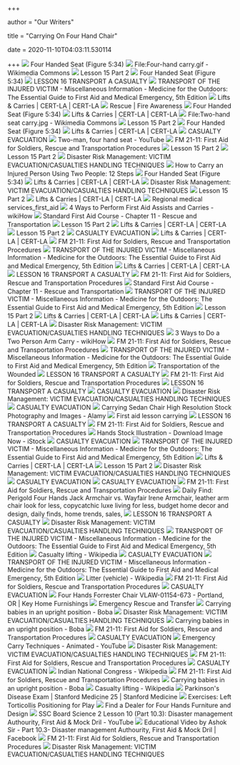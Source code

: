 +++
        
author = "Our Writers"
        
title = "Carrying On Four Hand Chair"
        
date = 2020-11-10T04:03:11.530114
        
+++
[ ![](http://www.nzdl.org/gsdl/collect/aedl/archives/HASH01df.dir/p048b.gif)](http://www.nzdl.org/gsdl/collect/aedl/archives/HASH01df.dir/p048b.gif) Four Handed Seat (Figure 5:34)
[ ![](https://upload.wikimedia.org/wikipedia/commons/0/0b/Four-hand_carry.gif)](https://upload.wikimedia.org/wikipedia/commons/0/0b/Four-hand_carry.gif) File:Four-hand carry.gif - Wikimedia Commons
[ ![](http://www.medtrng.com/cls/Image196.gif)](http://www.medtrng.com/cls/Image196.gif) Lesson 15 Part 2
[ ![](http://www.nzdl.org/gsdl/collect/aedl/archives/HASH01df.dir/p048a.gif)](http://www.nzdl.org/gsdl/collect/aedl/archives/HASH01df.dir/p048a.gif) Four Handed Seat (Figure 5:34)
[ ![](http://www.medtrng.com/cls2000a/fig16-19.gif)](http://www.medtrng.com/cls2000a/fig16-19.gif) LESSON 16 TRANSPORT A CASUALTY
[ ![](https://doctorlib.info/medical/medicine-outdoors/medicine-outdoors.files/image239.jpg)](https://doctorlib.info/medical/medicine-outdoors/medicine-outdoors.files/image239.jpg) TRANSPORT OF THE INJURED VICTIM - Miscellaneous Information - Medicine for  the Outdoors: The Essential Guide to First Aid and Medical Emergency, 5th  Edition
[ ![](https://www.cert-la.com/wp-content/uploads/2016/01/Chair-Carry.png)](https://www.cert-la.com/wp-content/uploads/2016/01/Chair-Carry.png) Lifts & Carries | CERT-LA | CERT-LA
[ ![](https://1070fire.files.wordpress.com/2014/07/2-2.png?w=620)](https://1070fire.files.wordpress.com/2014/07/2-2.png?w=620) Rescue | Fire Awareness
[ ![](http://www.nzdl.org/gsdl/collect/aedl/archives/HASH01df.dir/p049.gif)](http://www.nzdl.org/gsdl/collect/aedl/archives/HASH01df.dir/p049.gif) Four Handed Seat (Figure 5:34)
[ ![](https://www.cert-la.com/wp-content/uploads/2016/01/4-Handed-Seat-2.png)](https://www.cert-la.com/wp-content/uploads/2016/01/4-Handed-Seat-2.png) Lifts & Carries | CERT-LA | CERT-LA
[ ![](https://upload.wikimedia.org/wikipedia/commons/1/18/Two-hand_seat_carry.jpg)](https://upload.wikimedia.org/wikipedia/commons/1/18/Two-hand_seat_carry.jpg) File:Two-hand seat carry.jpg - Wikimedia Commons
[ ![](http://www.medtrng.com/cls/Image191.gif)](http://www.medtrng.com/cls/Image191.gif) Lesson 15 Part 2
[ ![](http://www.nzdl.org/gsdl/collect/aedl/archives/HASH01df.dir/p046b.gif)](http://www.nzdl.org/gsdl/collect/aedl/archives/HASH01df.dir/p046b.gif) Four Handed Seat (Figure 5:34)
[ ![](https://www.cert-la.com/wp-content/uploads/2016/01/Firefighter-Carry.png)](https://www.cert-la.com/wp-content/uploads/2016/01/Firefighter-Carry.png) Lifts & Carries | CERT-LA | CERT-LA
[ ![](x-raw-image:///9366e13ce5dc257e6f46806f429bd8119e96392b92a7365eb2051df1aa804ca7)](x-raw-image:///9366e13ce5dc257e6f46806f429bd8119e96392b92a7365eb2051df1aa804ca7) CASUALTY EVACUATION
[ ![](https://i.ytimg.com/vi/4UBIxtyoxok/hqdefault.jpg)](https://i.ytimg.com/vi/4UBIxtyoxok/hqdefault.jpg) Two-man, four hand seat - YouTube
[ ![](https://brooksidepress.org/Products/OperationalMedicine/DATA/operationalmed/Manuals/1stAidforSoldiers/21110190.gif)](https://brooksidepress.org/Products/OperationalMedicine/DATA/operationalmed/Manuals/1stAidforSoldiers/21110190.gif) FM 21-11: First Aid for Soldiers, Rescue and Transportation Procedures
[ ![](http://www.medtrng.com/cls/Image194.gif)](http://www.medtrng.com/cls/Image194.gif) Lesson 15 Part 2
[ ![](http://www.medtrng.com/cls/Image195.gif)](http://www.medtrng.com/cls/Image195.gif) Lesson 15 Part 2
[ ![](http://1.bp.blogspot.com/_FLYyH0TVJCY/SbLlUdADzEI/AAAAAAAAAJ8/1SiOc97_ZzM/s200/Two+Handed+Seat.JPG)](http://1.bp.blogspot.com/_FLYyH0TVJCY/SbLlUdADzEI/AAAAAAAAAJ8/1SiOc97_ZzM/s200/Two+Handed+Seat.JPG) Disaster Risk Management: VICTIM EVACUATION/CASUALTIES HANDLING TECHNIQUES
[ ![](https://www.wikihow.com/images/thumb/b/b7/Carry-an-Injured-Person-Using-Two-People-Step-12-Version-3.jpg/v4-460px-Carry-an-Injured-Person-Using-Two-People-Step-12-Version-3.jpg.webp)](https://www.wikihow.com/images/thumb/b/b7/Carry-an-Injured-Person-Using-Two-People-Step-12-Version-3.jpg/v4-460px-Carry-an-Injured-Person-Using-Two-People-Step-12-Version-3.jpg.webp) How to Carry an Injured Person Using Two People: 12 Steps
[ ![](http://www.nzdl.org/gsdl/collect/aedl/archives/HASH01df.dir/p047.gif)](http://www.nzdl.org/gsdl/collect/aedl/archives/HASH01df.dir/p047.gif) Four Handed Seat (Figure 5:34)
[ ![](https://www.cert-la.com/wp-content/uploads/2016/01/2-Handed-Seat.png)](https://www.cert-la.com/wp-content/uploads/2016/01/2-Handed-Seat.png) Lifts & Carries | CERT-LA | CERT-LA
[ ![](http://4.bp.blogspot.com/_FLYyH0TVJCY/SbLkSirV3iI/AAAAAAAAAJ0/KdPRIEyUQcU/s200/Four+Handed+Seat.JPG)](http://4.bp.blogspot.com/_FLYyH0TVJCY/SbLkSirV3iI/AAAAAAAAAJ0/KdPRIEyUQcU/s200/Four+Handed+Seat.JPG) Disaster Risk Management: VICTIM EVACUATION/CASUALTIES HANDLING TECHNIQUES
[ ![](http://www.medtrng.com/cls/Image204.gif)](http://www.medtrng.com/cls/Image204.gif) Lesson 15 Part 2
[ ![](https://www.cert-la.com/wp-content/uploads/2016/01/4-Handed-Seat-1.png)](https://www.cert-la.com/wp-content/uploads/2016/01/4-Handed-Seat-1.png) Lifts & Carries | CERT-LA | CERT-LA
[ ![](https://image.slidesharecdn.com/regionalmedicalservicesfirstaid-111113201748-phpapp02/95/regional-medical-servicesfirstaid-56-728.jpg?cb=1321218151)](https://image.slidesharecdn.com/regionalmedicalservicesfirstaid-111113201748-phpapp02/95/regional-medical-servicesfirstaid-56-728.jpg?cb=1321218151) Regional medical services_first_aid
[ ![](https://www.wikihow.com/images/thumb/1/1d/Perform-First-Aid-Assists-and-Carries-Step-14-Version-3.jpg/v4-460px-Perform-First-Aid-Assists-and-Carries-Step-14-Version-3.jpg)](https://www.wikihow.com/images/thumb/1/1d/Perform-First-Aid-Assists-and-Carries-Step-14-Version-3.jpg/v4-460px-Perform-First-Aid-Assists-and-Carries-Step-14-Version-3.jpg) 4 Ways to Perform First Aid Assists and Carries - wikiHow
[ ![](http://www.operationalmedicine.org/Library/Manuals/Standard%201st%20Aid/fig11_22.gif)](http://www.operationalmedicine.org/Library/Manuals/Standard%201st%20Aid/fig11_22.gif) Standard First Aid Course - Chapter 11 - Rescue and Transportation
[ ![](http://www.medtrng.com/cls/Image190.gif)](http://www.medtrng.com/cls/Image190.gif) Lesson 15 Part 2
[ ![](https://www.cert-la.com/wp-content/uploads/2016/01/Shoulder-Pull.png)](https://www.cert-la.com/wp-content/uploads/2016/01/Shoulder-Pull.png) Lifts & Carries | CERT-LA | CERT-LA
[ ![](http://www.medtrng.com/cls/Image193.gif)](http://www.medtrng.com/cls/Image193.gif) Lesson 15 Part 2
[ ![](x-raw-image:///3989296026bb51af12ea99d1505a5086612bb2870e7c393ad0193f8772879afb)](x-raw-image:///3989296026bb51af12ea99d1505a5086612bb2870e7c393ad0193f8772879afb) CASUALTY EVACUATION
[ ![](https://www.cert-la.com/wp-content/uploads/2016/01/3-Person-Carry-1.png)](https://www.cert-la.com/wp-content/uploads/2016/01/3-Person-Carry-1.png) Lifts & Carries | CERT-LA | CERT-LA
[ ![](https://brooksidepress.org/Products/OperationalMedicine/DATA/operationalmed/Manuals/1stAidforSoldiers/21110175.gif)](https://brooksidepress.org/Products/OperationalMedicine/DATA/operationalmed/Manuals/1stAidforSoldiers/21110175.gif) FM 21-11: First Aid for Soldiers, Rescue and Transportation Procedures
[ ![](https://doctorlib.info/medical/medicine-outdoors/medicine-outdoors.files/image240.jpg)](https://doctorlib.info/medical/medicine-outdoors/medicine-outdoors.files/image240.jpg) TRANSPORT OF THE INJURED VICTIM - Miscellaneous Information - Medicine for  the Outdoors: The Essential Guide to First Aid and Medical Emergency, 5th  Edition
[ ![](https://www.cert-la.com/wp-content/uploads/2016/01/Human-Crutch.png)](https://www.cert-la.com/wp-content/uploads/2016/01/Human-Crutch.png) Lifts & Carries | CERT-LA | CERT-LA
[ ![](http://www.medtrng.com/cls2000a/fig16-3.gif)](http://www.medtrng.com/cls2000a/fig16-3.gif) LESSON 16 TRANSPORT A CASUALTY
[ ![](https://brooksidepress.org/Products/OperationalMedicine/DATA/operationalmed/Manuals/1stAidforSoldiers/21110189.gif)](https://brooksidepress.org/Products/OperationalMedicine/DATA/operationalmed/Manuals/1stAidforSoldiers/21110189.gif) FM 21-11: First Aid for Soldiers, Rescue and Transportation Procedures
[ ![](http://www.operationalmedicine.org/Library/Manuals/Standard%201st%20Aid/fig11_15.gif)](http://www.operationalmedicine.org/Library/Manuals/Standard%201st%20Aid/fig11_15.gif) Standard First Aid Course - Chapter 11 - Rescue and Transportation
[ ![](https://doctorlib.info/medical/medicine-outdoors/medicine-outdoors.files/image237.jpg)](https://doctorlib.info/medical/medicine-outdoors/medicine-outdoors.files/image237.jpg) TRANSPORT OF THE INJURED VICTIM - Miscellaneous Information - Medicine for  the Outdoors: The Essential Guide to First Aid and Medical Emergency, 5th  Edition
[ ![](http://www.medtrng.com/cls/Image189.gif)](http://www.medtrng.com/cls/Image189.gif) Lesson 15 Part 2
[ ![](https://www.cert-la.com/wp-content/uploads/2016/01/1-Person-Lift.png)](https://www.cert-la.com/wp-content/uploads/2016/01/1-Person-Lift.png) Lifts & Carries | CERT-LA | CERT-LA
[ ![](https://www.cert-la.com/wp-content/uploads/2016/01/Improvised-Stretcher.png)](https://www.cert-la.com/wp-content/uploads/2016/01/Improvised-Stretcher.png) Lifts & Carries | CERT-LA | CERT-LA
[ ![](http://3.bp.blogspot.com/_FLYyH0TVJCY/SbLmT8qPJII/AAAAAAAAAKE/6fbFy6dUYhg/s200/Blanket+Drag.JPG)](http://3.bp.blogspot.com/_FLYyH0TVJCY/SbLmT8qPJII/AAAAAAAAAKE/6fbFy6dUYhg/s200/Blanket+Drag.JPG) Disaster Risk Management: VICTIM EVACUATION/CASUALTIES HANDLING TECHNIQUES
[ ![](https://www.wikihow.com/images/thumb/7/73/Do-a-Two-Person-Arm-Carry-Step-8.jpg/v4-460px-Do-a-Two-Person-Arm-Carry-Step-8.jpg.webp)](https://www.wikihow.com/images/thumb/7/73/Do-a-Two-Person-Arm-Carry-Step-8.jpg/v4-460px-Do-a-Two-Person-Arm-Carry-Step-8.jpg.webp) 3 Ways to Do a Two Person Arm Carry - wikiHow
[ ![](https://brooksidepress.org/Products/OperationalMedicine/DATA/operationalmed/Manuals/1stAidforSoldiers/21110176.gif)](https://brooksidepress.org/Products/OperationalMedicine/DATA/operationalmed/Manuals/1stAidforSoldiers/21110176.gif) FM 21-11: First Aid for Soldiers, Rescue and Transportation Procedures
[ ![](https://doctorlib.info/medical/medicine-outdoors/medicine-outdoors.files/image241.jpg)](https://doctorlib.info/medical/medicine-outdoors/medicine-outdoors.files/image241.jpg) TRANSPORT OF THE INJURED VICTIM - Miscellaneous Information - Medicine for  the Outdoors: The Essential Guide to First Aid and Medical Emergency, 5th  Edition
[ ![](https://civilwarhome.com/images/fig437claspinghands.jpg)](https://civilwarhome.com/images/fig437claspinghands.jpg) Transportation of the Wounded
[ ![](http://www.medtrng.com/cls2000a/fig16-4.gif)](http://www.medtrng.com/cls2000a/fig16-4.gif) LESSON 16 TRANSPORT A CASUALTY
[ ![](https://brooksidepress.org/Products/OperationalMedicine/DATA/operationalmed/Manuals/1stAidforSoldiers/21110174.gif)](https://brooksidepress.org/Products/OperationalMedicine/DATA/operationalmed/Manuals/1stAidforSoldiers/21110174.gif) FM 21-11: First Aid for Soldiers, Rescue and Transportation Procedures
[ ![](http://www.medtrng.com/cls2000a/fig16-16.gif)](http://www.medtrng.com/cls2000a/fig16-16.gif) LESSON 16 TRANSPORT A CASUALTY
[ ![](x-raw-image:///4615062f6304170a980ac41b49d299c2e8ad006f4b1db31fc9f839e94f43d27b)](x-raw-image:///4615062f6304170a980ac41b49d299c2e8ad006f4b1db31fc9f839e94f43d27b) CASUALTY EVACUATION
[ ![](http://2.bp.blogspot.com/_FLYyH0TVJCY/SbLs7EmZzrI/AAAAAAAAAKs/AMR5yyAbMT8/s200/Two+persons+carry+by+Arms+%26+Legs.JPG)](http://2.bp.blogspot.com/_FLYyH0TVJCY/SbLs7EmZzrI/AAAAAAAAAKs/AMR5yyAbMT8/s200/Two+persons+carry+by+Arms+%26+Legs.JPG) Disaster Risk Management: VICTIM EVACUATION/CASUALTIES HANDLING TECHNIQUES
[ ![](x-raw-image:///63ea241d21d9ad25a0b07b5e670713c5db77caa8c34d91215701cb88ae5439ec)](x-raw-image:///63ea241d21d9ad25a0b07b5e670713c5db77caa8c34d91215701cb88ae5439ec) CASUALTY EVACUATION
[ ![](https://c8.alamy.com/comp/MG4CEY/cartoon-of-ruler-or-nobleman-sitting-in-sedan-chair-carried-by-two-servants-MG4CEY.jpg)](https://c8.alamy.com/comp/MG4CEY/cartoon-of-ruler-or-nobleman-sitting-in-sedan-chair-carried-by-two-servants-MG4CEY.jpg) Carrying Sedan Chair High Resolution Stock Photography and Images - Alamy
[ ![](https://image.slidesharecdn.com/firstaidlesson-carrying-130104040044-phpapp02/95/first-aid-lesson-carrying-16-638.jpg?cb=1357272103)](https://image.slidesharecdn.com/firstaidlesson-carrying-130104040044-phpapp02/95/first-aid-lesson-carrying-16-638.jpg?cb=1357272103) First aid lesson carrying
[ ![](http://www.medtrng.com/cls2000a/fig16-18.gif)](http://www.medtrng.com/cls2000a/fig16-18.gif) LESSON 16 TRANSPORT A CASUALTY
[ ![](https://brooksidepress.org/Products/OperationalMedicine/DATA/operationalmed/Manuals/1stAidforSoldiers/21110173.gif)](https://brooksidepress.org/Products/OperationalMedicine/DATA/operationalmed/Manuals/1stAidforSoldiers/21110173.gif) FM 21-11: First Aid for Soldiers, Rescue and Transportation Procedures
[ ![](https://media.istockphoto.com/illustrations/hands-illustration-id471232233)](https://media.istockphoto.com/illustrations/hands-illustration-id471232233) Hands Stock Illustration - Download Image Now - iStock
[ ![](x-raw-image:///bf99790d6821a54eebe62626117873f4f43f1d4767be1a94c643b1e924254035)](x-raw-image:///bf99790d6821a54eebe62626117873f4f43f1d4767be1a94c643b1e924254035) CASUALTY EVACUATION
[ ![](https://doctorlib.info/medical/medicine-outdoors/medicine-outdoors.files/image238.jpg)](https://doctorlib.info/medical/medicine-outdoors/medicine-outdoors.files/image238.jpg) TRANSPORT OF THE INJURED VICTIM - Miscellaneous Information - Medicine for  the Outdoors: The Essential Guide to First Aid and Medical Emergency, 5th  Edition
[ ![](https://www.cert-la.com/wp-content/uploads/2016/01/Hammock-Carry_2.png)](https://www.cert-la.com/wp-content/uploads/2016/01/Hammock-Carry_2.png) Lifts & Carries | CERT-LA | CERT-LA
[ ![](http://www.medtrng.com/cls/Image192.gif)](http://www.medtrng.com/cls/Image192.gif) Lesson 15 Part 2
[ ![](http://1.bp.blogspot.com/_FLYyH0TVJCY/SbLzGSf38UI/AAAAAAAAALU/BgCl4cxqg1c/s200/Tied+-+Hands+Crawl.JPG)](http://1.bp.blogspot.com/_FLYyH0TVJCY/SbLzGSf38UI/AAAAAAAAALU/BgCl4cxqg1c/s200/Tied+-+Hands+Crawl.JPG) Disaster Risk Management: VICTIM EVACUATION/CASUALTIES HANDLING TECHNIQUES
[ ![](x-raw-image:///af32d60b9c733427f5b8d807114f0d48dd75b0e2fba209aeddf83f4d1f1114d9)](x-raw-image:///af32d60b9c733427f5b8d807114f0d48dd75b0e2fba209aeddf83f4d1f1114d9) CASUALTY EVACUATION
[ ![](x-raw-image:///2c246ebea8664bf45783abb5156f13ae8ae2fff3e547c45c6fbbddb6f418e31d)](x-raw-image:///2c246ebea8664bf45783abb5156f13ae8ae2fff3e547c45c6fbbddb6f418e31d) CASUALTY EVACUATION
[ ![](https://brooksidepress.org/Products/OperationalMedicine/DATA/operationalmed/Manuals/1stAidforSoldiers/21110179.gif)](https://brooksidepress.org/Products/OperationalMedicine/DATA/operationalmed/Manuals/1stAidforSoldiers/21110179.gif) FM 21-11: First Aid for Soldiers, Rescue and Transportation Procedures
[ ![](https://www.copycatchic.com/wp-content/uploads/2020/05/perigold-four-hands-jack-armchair-copycatchic-look-for-less.png)](https://www.copycatchic.com/wp-content/uploads/2020/05/perigold-four-hands-jack-armchair-copycatchic-look-for-less.png) Daily Find: Perigold Four Hands Jack Armchair vs. Wayfair Irene Armchair,  leather arm chair look for less, copycatchic luxe living for less, budget  home decor and design, daily finds, home trends, sales,
[ ![](http://www.medtrng.com/cls2000a/fig16-9.gif)](http://www.medtrng.com/cls2000a/fig16-9.gif) LESSON 16 TRANSPORT A CASUALTY
[ ![](http://3.bp.blogspot.com/_FLYyH0TVJCY/SbLx0uGo7AI/AAAAAAAAALM/s108YDXChPk/s200/One+person+Arm+Carry.JPG)](http://3.bp.blogspot.com/_FLYyH0TVJCY/SbLx0uGo7AI/AAAAAAAAALM/s108YDXChPk/s200/One+person+Arm+Carry.JPG) Disaster Risk Management: VICTIM EVACUATION/CASUALTIES HANDLING TECHNIQUES
[ ![](https://doctorlib.info/medical/medicine-outdoors/medicine-outdoors.files/image236.jpg)](https://doctorlib.info/medical/medicine-outdoors/medicine-outdoors.files/image236.jpg) TRANSPORT OF THE INJURED VICTIM - Miscellaneous Information - Medicine for  the Outdoors: The Essential Guide to First Aid and Medical Emergency, 5th  Edition
[ ![](https://upload.wikimedia.org/wikipedia/commons/thumb/3/3c/Relevage_portoir_souple.png/300px-Relevage_portoir_souple.png)](https://upload.wikimedia.org/wikipedia/commons/thumb/3/3c/Relevage_portoir_souple.png/300px-Relevage_portoir_souple.png) Casualty lifting - Wikipedia
[ ![](x-raw-image:///a0147412c883feea6d2699df9dc9ef227f28e8110b55b56ac9ea9aa3546d9238)](x-raw-image:///a0147412c883feea6d2699df9dc9ef227f28e8110b55b56ac9ea9aa3546d9238) CASUALTY EVACUATION
[ ![](https://doctorlib.info/medical/medicine-outdoors/medicine-outdoors.files/image242.jpg)](https://doctorlib.info/medical/medicine-outdoors/medicine-outdoors.files/image242.jpg) TRANSPORT OF THE INJURED VICTIM - Miscellaneous Information - Medicine for  the Outdoors: The Essential Guide to First Aid and Medical Emergency, 5th  Edition
[ ![](https://upload.wikimedia.org/wikipedia/commons/1/12/Gama2_crop.jpg)](https://upload.wikimedia.org/wikipedia/commons/1/12/Gama2_crop.jpg) Litter (vehicle) - Wikipedia
[ ![](https://brooksidepress.org/Products/OperationalMedicine/DATA/operationalmed/Manuals/1stAidforSoldiers/21110184.gif)](https://brooksidepress.org/Products/OperationalMedicine/DATA/operationalmed/Manuals/1stAidforSoldiers/21110184.gif) FM 21-11: First Aid for Soldiers, Rescue and Transportation Procedures
[ ![](x-raw-image:///dfa132041f57927b811c8e3c0e76aa7a976e72e080624ca5c692c74adac0bb3f)](x-raw-image:///dfa132041f57927b811c8e3c0e76aa7a976e72e080624ca5c692c74adac0bb3f) CASUALTY EVACUATION
[ ![](https://images2.imgix.net/p4dbimg/p20304/images/four-hands-forrester-chair-lawson-vlaw-01154-673_7.jpg?trim=color&trimcolor=FFFFFF&trimtol=5&w=1024&h=768&fm=pjpg&auto=format)](https://images2.imgix.net/p4dbimg/p20304/images/four-hands-forrester-chair-lawson-vlaw-01154-673_7.jpg?trim=color&trimcolor=FFFFFF&trimtol=5&w=1024&h=768&fm=pjpg&auto=format) Four Hands Forrester Chair VLAW-01154-673 - Portland, OR | Key Home  Furnishings
[ ![](https://image.slidesharecdn.com/emergencyrescueandtransfer-140304060647-phpapp01/95/emergency-rescue-and-transfer-9-638.jpg?cb=1393913331)](https://image.slidesharecdn.com/emergencyrescueandtransfer-140304060647-phpapp01/95/emergency-rescue-and-transfer-9-638.jpg?cb=1393913331) Emergency Rescue and Transfer
[ ![](https://i.shgcdn.com/f41e409e-f9e4-4057-94ac-fd001da0fbd4/-/format/auto/-/preview/3000x3000/-/quality/lighter/)](https://i.shgcdn.com/f41e409e-f9e4-4057-94ac-fd001da0fbd4/-/format/auto/-/preview/3000x3000/-/quality/lighter/) Carrying babies in an upright position - Boba
[ ![](http://1.bp.blogspot.com/_FLYyH0TVJCY/SbLwcWdnY7I/AAAAAAAAALE/8xDtXCTJJxQ/s200/One+person+Pack-Strap+Carry.JPG)](http://1.bp.blogspot.com/_FLYyH0TVJCY/SbLwcWdnY7I/AAAAAAAAALE/8xDtXCTJJxQ/s200/One+person+Pack-Strap+Carry.JPG) Disaster Risk Management: VICTIM EVACUATION/CASUALTIES HANDLING TECHNIQUES
[ ![](https://i.shgcdn.com/9e392c8d-40e2-4602-89ec-28aba9a3a394/-/format/auto/-/preview/3000x3000/-/quality/lighter/)](https://i.shgcdn.com/9e392c8d-40e2-4602-89ec-28aba9a3a394/-/format/auto/-/preview/3000x3000/-/quality/lighter/) Carrying babies in an upright position - Boba
[ ![](https://brooksidepress.org/Products/OperationalMedicine/DATA/operationalmed/Manuals/1stAidforSoldiers/21110195.gif)](https://brooksidepress.org/Products/OperationalMedicine/DATA/operationalmed/Manuals/1stAidforSoldiers/21110195.gif) FM 21-11: First Aid for Soldiers, Rescue and Transportation Procedures
[ ![](x-raw-image:///0738b65a872eb603f68e186bc3c82390fa9e215e725a93b139bca762a88c47fc)](x-raw-image:///0738b65a872eb603f68e186bc3c82390fa9e215e725a93b139bca762a88c47fc) CASUALTY EVACUATION
[ ![](https://i.ytimg.com/vi/U0yDJ0udMkg/maxresdefault.jpg)](https://i.ytimg.com/vi/U0yDJ0udMkg/maxresdefault.jpg) Emergency Carry Techniques - Animated - YouTube
[ ![](http://3.bp.blogspot.com/_FLYyH0TVJCY/SbLqcGviJhI/AAAAAAAAAKc/T5xcGABPNdA/s200/Chair+Carry.JPG)](http://3.bp.blogspot.com/_FLYyH0TVJCY/SbLqcGviJhI/AAAAAAAAAKc/T5xcGABPNdA/s200/Chair+Carry.JPG) Disaster Risk Management: VICTIM EVACUATION/CASUALTIES HANDLING TECHNIQUES
[ ![](https://brooksidepress.org/Products/OperationalMedicine/DATA/operationalmed/Manuals/1stAidforSoldiers/21110177.gif)](https://brooksidepress.org/Products/OperationalMedicine/DATA/operationalmed/Manuals/1stAidforSoldiers/21110177.gif) FM 21-11: First Aid for Soldiers, Rescue and Transportation Procedures
[ ![](x-raw-image:///4df1f4e751a0a8591bac3e2d6d5ec0bd02a211b8b9c03e52dfd93c9a42e21fa5)](x-raw-image:///4df1f4e751a0a8591bac3e2d6d5ec0bd02a211b8b9c03e52dfd93c9a42e21fa5) CASUALTY EVACUATION
[ ![](https://upload.wikimedia.org/wikipedia/commons/thumb/d/d7/Hand_INC.svg/1200px-Hand_INC.svg.png)](https://upload.wikimedia.org/wikipedia/commons/thumb/d/d7/Hand_INC.svg/1200px-Hand_INC.svg.png) Indian National Congress - Wikipedia
[ ![](https://brooksidepress.org/Products/OperationalMedicine/DATA/operationalmed/Manuals/1stAidforSoldiers/21110183.gif)](https://brooksidepress.org/Products/OperationalMedicine/DATA/operationalmed/Manuals/1stAidforSoldiers/21110183.gif) FM 21-11: First Aid for Soldiers, Rescue and Transportation Procedures
[ ![](https://i.shgcdn.com/93bb26e9-dd87-4a4f-835f-321770805474/-/format/auto/-/preview/3000x3000/-/quality/lighter/)](https://i.shgcdn.com/93bb26e9-dd87-4a4f-835f-321770805474/-/format/auto/-/preview/3000x3000/-/quality/lighter/) Carrying babies in an upright position - Boba
[ ![](https://upload.wikimedia.org/wikipedia/commons/thumb/9/90/Relevage_pont_simple.png/150px-Relevage_pont_simple.png)](https://upload.wikimedia.org/wikipedia/commons/thumb/9/90/Relevage_pont_simple.png/150px-Relevage_pont_simple.png) Casualty lifting - Wikipedia
[ ![](https://stanfordmedicine25.stanford.edu/the25/parkinsondisease/_jcr_content/main/panel_builder_0/panel_0/panel_builder_0/panel_0/panel_builder/panel_0/image.img.620.high.png/1.png)](https://stanfordmedicine25.stanford.edu/the25/parkinsondisease/_jcr_content/main/panel_builder_0/panel_0/panel_builder_0/panel_0/panel_builder/panel_0/image.img.620.high.png/1.png) Parkinson's Disease Exam | Stanford Medicine 25 | Stanford Medicine
[ ![](https://www.nationwidechildrens.org/-/media/nch/family-resources/helping-hands/images/hhii163_photo2.ashx?h=381&w=300&la=en&hash=436498C1A6112EEFEB4BD4AE610DD25F)](https://www.nationwidechildrens.org/-/media/nch/family-resources/helping-hands/images/hhii163_photo2.ashx?h=381&w=300&la=en&hash=436498C1A6112EEFEB4BD4AE610DD25F) Exercises: Left Torticollis Positioning for Play
[ ![](https://fourhands.com/public/img/fourhands-logo.svg)](https://fourhands.com/public/img/fourhands-logo.svg) Find a Dealer for Four Hands Furniture and Design
[ ![](https://i.ytimg.com/vi/ziM4CJBC1Ak/maxresdefault.jpg)](https://i.ytimg.com/vi/ziM4CJBC1Ak/maxresdefault.jpg) SSC Board Science 2 Lesson 10 (Part 10.3): Disaster management Authourity,  First Aid & Mock Dril - YouTube
[ ![](https://lookaside.fbsbx.com/lookaside/crawler/media/?media_id=247960482924444&get_thumbnail=1)](https://lookaside.fbsbx.com/lookaside/crawler/media/?media_id=247960482924444&get_thumbnail=1) Educational Video by Ashok Sir - Part 10.3- Disaster management Authourity,  First Aid & Mock Dril | Facebook
[ ![](https://brooksidepress.org/Products/OperationalMedicine/DATA/operationalmed/Manuals/1stAidforSoldiers/21110194.gif)](https://brooksidepress.org/Products/OperationalMedicine/DATA/operationalmed/Manuals/1stAidforSoldiers/21110194.gif) FM 21-11: First Aid for Soldiers, Rescue and Transportation Procedures
[ ![](http://2.bp.blogspot.com/_FLYyH0TVJCY/SbLpCqPjJOI/AAAAAAAAAKU/gI5dezsfZTs/s200/Ankle+Pull.JPG)](http://2.bp.blogspot.com/_FLYyH0TVJCY/SbLpCqPjJOI/AAAAAAAAAKU/gI5dezsfZTs/s200/Ankle+Pull.JPG) Disaster Risk Management: VICTIM EVACUATION/CASUALTIES HANDLING TECHNIQUES
